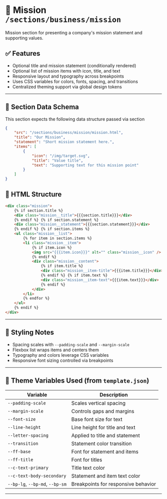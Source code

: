 # 📂 Mission `/sections/business/mission`

Mission section for presenting a company's mission statement and supporting values.

## ✅ Features

-   Optional title and mission statement (conditionally rendered)
-   Optional list of mission items with icon, title, and text
-   Responsive layout and typography across breakpoints
-   Uses CSS variables for colors, fonts, spacing, and transitions
-   Centralized theming support via global design tokens

---

## 🧾 Section Data Schema

This section expects the following data structure passed via section

```json
{
	"src": "/sections/business/mission/mission.html",
	"title": "Our Mission",
	"statement": "Short mission statement here.",
	"items": [
		{
			"icon": "/img/target.svg",
			"title": "Value title",
			"text": "Supporting text for this mission point"
		}
	]
}
```

## 🧱 HTML Structure

```html
<div class="mission">
	{% if section.title %}
	<div class="mission__title">{{{section.title}}}</div>
	{% endif %} {% if section.statement %}
	<div class="mission__statement">{{{section.statement}}}</div>
	{% endif %} {% if section.items %}
	<ul class="mission__list">
		{% for item in section.items %}
		<li class="mission__item">
			{% if item.icon %}
			<img src="{{{item.icon}}}" alt="" class="mission__icon" />
			{% endif %}
			<div class="mission__content">
				{% if item.title %}
				<div class="mission__item-title">{{{item.title}}}</div>
				{% endif %} {% if item.text %}
				<div class="mission__item-text">{{{item.text}}}</div>
				{% endif %}
			</div>
		</li>
		{% endfor %}
	</ul>
	{% endif %}
</div>
```

---

## 🎨 Styling Notes

-   Spacing scales with `--padding-scale` and `--margin-scale`
-   Flexbox list wraps items and centers them
-   Typography and colors leverage CSS variables
-   Responsive font sizing controlled via breakpoints

---

## 🧩 Theme Variables Used (from `template.json`)

| Variable                        | Description                         |
| ------------------------------- | ----------------------------------- |
| `--padding-scale`               | Scales vertical spacing             |
| `--margin-scale`                | Controls gaps and margins           |
| `--font-size`                   | Base font size for text             |
| `--line-height`                 | Line height for title and text      |
| `--letter-spacing`              | Applied to title and statement      |
| `--transition`                  | Statement color transition          |
| `--ff-base`                     | Font for statement and items        |
| `--ff-title`                    | Font for titles                     |
| `--c-text-primary`              | Title text color                    |
| `--c-text-body-secondary`       | Statement and item text color       |
| `--bp-lg`, `--bp-md`, `--bp-sm` | Breakpoints for responsive behavior |

---
